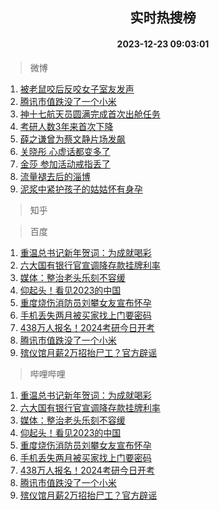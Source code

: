 <div align="center"><h2>实时热搜榜</h2><h4>2023-12-23 09:03:01</h4></div>

> 微博  

1. [被老鼠咬后反咬女子室友发声](https://s.weibo.com/weibo?q=%23%E8%A2%AB%E8%80%81%E9%BC%A0%E5%92%AC%E5%90%8E%E5%8F%8D%E5%92%AC%E5%A5%B3%E5%AD%90%E5%AE%A4%E5%8F%8B%E5%8F%91%E5%A3%B0%23&t=31&band_rank=1&Refer=top)<br />
2. [腾讯市值跌没了一个小米](https://s.weibo.com/weibo?q=%23%E8%85%BE%E8%AE%AF%E5%B8%82%E5%80%BC%E8%B7%8C%E6%B2%A1%E4%BA%86%E4%B8%80%E4%B8%AA%E5%B0%8F%E7%B1%B3%23&t=31&band_rank=2&Refer=top)<br />
3. [神十七航天员圆满完成首次出舱任务](https://s.weibo.com/weibo?q=%23%E7%A5%9E%E5%8D%81%E4%B8%83%E8%88%AA%E5%A4%A9%E5%91%98%E5%9C%86%E6%BB%A1%E5%AE%8C%E6%88%90%E9%A6%96%E6%AC%A1%E5%87%BA%E8%88%B1%E4%BB%BB%E5%8A%A1%23&t=31&band_rank=3&Refer=top)<br />
4. [考研人数3年来首次下降](https://s.weibo.com/weibo?q=%23%E8%80%83%E7%A0%94%E4%BA%BA%E6%95%B03%E5%B9%B4%E6%9D%A5%E9%A6%96%E6%AC%A1%E4%B8%8B%E9%99%8D%23&t=31&band_rank=4&Refer=top)<br />
5. [薛之谦曾为蔡文静片场发飙](https://s.weibo.com/weibo?q=%E8%96%9B%E4%B9%8B%E8%B0%A6%E6%9B%BE%E4%B8%BA%E8%94%A1%E6%96%87%E9%9D%99%E7%89%87%E5%9C%BA%E5%8F%91%E9%A3%99&t=31&band_rank=5&Refer=top)<br />
6. [关晓彤 心虚话都变多了](https://s.weibo.com/weibo?q=%E5%85%B3%E6%99%93%E5%BD%A4%20%E5%BF%83%E8%99%9A%E8%AF%9D%E9%83%BD%E5%8F%98%E5%A4%9A%E4%BA%86&t=31&band_rank=6&Refer=top)<br />
7. [金莎 参加活动戒指丢了](https://s.weibo.com/weibo?q=%E9%87%91%E8%8E%8E%20%E5%8F%82%E5%8A%A0%E6%B4%BB%E5%8A%A8%E6%88%92%E6%8C%87%E4%B8%A2%E4%BA%86&t=31&band_rank=7&Refer=top)<br />
8. [流量褪去后的淄博](https://s.weibo.com/weibo?q=%23%E6%B5%81%E9%87%8F%E8%A4%AA%E5%8E%BB%E5%90%8E%E7%9A%84%E6%B7%84%E5%8D%9A%23&t=31&band_rank=8&Refer=top)<br />
9. [泥浆中紧护孩子的姑姑怀有身孕](https://s.weibo.com/weibo?q=%23%E6%B3%A5%E6%B5%86%E4%B8%AD%E7%B4%A7%E6%8A%A4%E5%AD%A9%E5%AD%90%E7%9A%84%E5%A7%91%E5%A7%91%E6%80%80%E6%9C%89%E8%BA%AB%E5%AD%95%23&t=31&band_rank=9&Refer=top)<br />

> 知乎  


> 百度  

1. [重温总书记新年贺词：为成就喝彩](https://www.baidu.com/s?wd=%E9%87%8D%E6%B8%A9%E6%80%BB%E4%B9%A6%E8%AE%B0%E6%96%B0%E5%B9%B4%E8%B4%BA%E8%AF%8D%EF%BC%9A%E4%B8%BA%E6%88%90%E5%B0%B1%E5%96%9D%E5%BD%A9&sa=fyb_news&rsv_dl=fyb_news)<br />
2. [六大国有银行官宣调降存款挂牌利率](https://www.baidu.com/s?wd=%E5%85%AD%E5%A4%A7%E5%9B%BD%E6%9C%89%E9%93%B6%E8%A1%8C%E5%AE%98%E5%AE%A3%E8%B0%83%E9%99%8D%E5%AD%98%E6%AC%BE%E6%8C%82%E7%89%8C%E5%88%A9%E7%8E%87&sa=fyb_news&rsv_dl=fyb_news)<br />
3. [媒体：整治老头乐刻不容缓](https://www.baidu.com/s?wd=%E5%AA%92%E4%BD%93%EF%BC%9A%E6%95%B4%E6%B2%BB%E8%80%81%E5%A4%B4%E4%B9%90%E5%88%BB%E4%B8%8D%E5%AE%B9%E7%BC%93&sa=fyb_news&rsv_dl=fyb_news)<br />
4. [仰起头！看见2023的中国](https://www.baidu.com/s?wd=%E4%BB%B0%E8%B5%B7%E5%A4%B4%EF%BC%81%E7%9C%8B%E8%A7%812023%E7%9A%84%E4%B8%AD%E5%9B%BD&sa=fyb_news&rsv_dl=fyb_news)<br />
5. [重度烧伤消防员刘攀女友宣布怀孕](https://www.baidu.com/s?wd=%E9%87%8D%E5%BA%A6%E7%83%A7%E4%BC%A4%E6%B6%88%E9%98%B2%E5%91%98%E5%88%98%E6%94%80%E5%A5%B3%E5%8F%8B%E5%AE%A3%E5%B8%83%E6%80%80%E5%AD%95&sa=fyb_news&rsv_dl=fyb_news)<br />
6. [手机丢失两月被买家找上门要密码](https://www.baidu.com/s?wd=%E6%89%8B%E6%9C%BA%E4%B8%A2%E5%A4%B1%E4%B8%A4%E6%9C%88%E8%A2%AB%E4%B9%B0%E5%AE%B6%E6%89%BE%E4%B8%8A%E9%97%A8%E8%A6%81%E5%AF%86%E7%A0%81&sa=fyb_news&rsv_dl=fyb_news)<br />
7. [438万人报名！2024考研今日开考](https://www.baidu.com/s?wd=438%E4%B8%87%E4%BA%BA%E6%8A%A5%E5%90%8D%EF%BC%812024%E8%80%83%E7%A0%94%E4%BB%8A%E6%97%A5%E5%BC%80%E8%80%83&sa=fyb_news&rsv_dl=fyb_news)<br />
8. [腾讯市值跌没了一个小米](https://www.baidu.com/s?wd=%E8%85%BE%E8%AE%AF%E5%B8%82%E5%80%BC%E8%B7%8C%E6%B2%A1%E4%BA%86%E4%B8%80%E4%B8%AA%E5%B0%8F%E7%B1%B3&sa=fyb_news&rsv_dl=fyb_news)<br />
9. [殡仪馆月薪2万招抬尸工？官方辟谣](https://www.baidu.com/s?wd=%E6%AE%A1%E4%BB%AA%E9%A6%86%E6%9C%88%E8%96%AA2%E4%B8%87%E6%8B%9B%E6%8A%AC%E5%B0%B8%E5%B7%A5%EF%BC%9F%E5%AE%98%E6%96%B9%E8%BE%9F%E8%B0%A3&sa=fyb_news&rsv_dl=fyb_news)<br />

> 哔哩哔哩  

1. [重温总书记新年贺词：为成就喝彩](https://www.baidu.com/s?wd=%E9%87%8D%E6%B8%A9%E6%80%BB%E4%B9%A6%E8%AE%B0%E6%96%B0%E5%B9%B4%E8%B4%BA%E8%AF%8D%EF%BC%9A%E4%B8%BA%E6%88%90%E5%B0%B1%E5%96%9D%E5%BD%A9&sa=fyb_news&rsv_dl=fyb_news)<br />
2. [六大国有银行官宣调降存款挂牌利率](https://www.baidu.com/s?wd=%E5%85%AD%E5%A4%A7%E5%9B%BD%E6%9C%89%E9%93%B6%E8%A1%8C%E5%AE%98%E5%AE%A3%E8%B0%83%E9%99%8D%E5%AD%98%E6%AC%BE%E6%8C%82%E7%89%8C%E5%88%A9%E7%8E%87&sa=fyb_news&rsv_dl=fyb_news)<br />
3. [媒体：整治老头乐刻不容缓](https://www.baidu.com/s?wd=%E5%AA%92%E4%BD%93%EF%BC%9A%E6%95%B4%E6%B2%BB%E8%80%81%E5%A4%B4%E4%B9%90%E5%88%BB%E4%B8%8D%E5%AE%B9%E7%BC%93&sa=fyb_news&rsv_dl=fyb_news)<br />
4. [仰起头！看见2023的中国](https://www.baidu.com/s?wd=%E4%BB%B0%E8%B5%B7%E5%A4%B4%EF%BC%81%E7%9C%8B%E8%A7%812023%E7%9A%84%E4%B8%AD%E5%9B%BD&sa=fyb_news&rsv_dl=fyb_news)<br />
5. [重度烧伤消防员刘攀女友宣布怀孕](https://www.baidu.com/s?wd=%E9%87%8D%E5%BA%A6%E7%83%A7%E4%BC%A4%E6%B6%88%E9%98%B2%E5%91%98%E5%88%98%E6%94%80%E5%A5%B3%E5%8F%8B%E5%AE%A3%E5%B8%83%E6%80%80%E5%AD%95&sa=fyb_news&rsv_dl=fyb_news)<br />
6. [手机丢失两月被买家找上门要密码](https://www.baidu.com/s?wd=%E6%89%8B%E6%9C%BA%E4%B8%A2%E5%A4%B1%E4%B8%A4%E6%9C%88%E8%A2%AB%E4%B9%B0%E5%AE%B6%E6%89%BE%E4%B8%8A%E9%97%A8%E8%A6%81%E5%AF%86%E7%A0%81&sa=fyb_news&rsv_dl=fyb_news)<br />
7. [438万人报名！2024考研今日开考](https://www.baidu.com/s?wd=438%E4%B8%87%E4%BA%BA%E6%8A%A5%E5%90%8D%EF%BC%812024%E8%80%83%E7%A0%94%E4%BB%8A%E6%97%A5%E5%BC%80%E8%80%83&sa=fyb_news&rsv_dl=fyb_news)<br />
8. [腾讯市值跌没了一个小米](https://www.baidu.com/s?wd=%E8%85%BE%E8%AE%AF%E5%B8%82%E5%80%BC%E8%B7%8C%E6%B2%A1%E4%BA%86%E4%B8%80%E4%B8%AA%E5%B0%8F%E7%B1%B3&sa=fyb_news&rsv_dl=fyb_news)<br />
9. [殡仪馆月薪2万招抬尸工？官方辟谣](https://www.baidu.com/s?wd=%E6%AE%A1%E4%BB%AA%E9%A6%86%E6%9C%88%E8%96%AA2%E4%B8%87%E6%8B%9B%E6%8A%AC%E5%B0%B8%E5%B7%A5%EF%BC%9F%E5%AE%98%E6%96%B9%E8%BE%9F%E8%B0%A3&sa=fyb_news&rsv_dl=fyb_news)<br />
